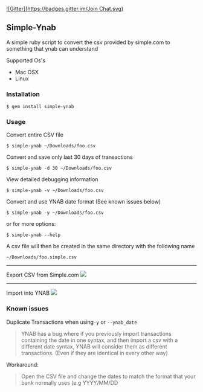 [![Gitter](https://badges.gitter.im/Join Chat.svg)](https://gitter.im/spuder/simple-ynab?utm_source=badge&utm_medium=badge&utm_campaign=pr-badge&utm_content=badge)

## Simple-Ynab

A simple ruby script to convert the csv provided by simple.com to something that ynab can understand

Supported Os's
- Mac OSX
- Linux

### Installation

    $ gem install simple-ynab

### Usage

Convert entire CSV file  

    $ simple-ynab ~/Downloads/foo.csv
    
Convert and save only last 30 days of transactions

    $ simple-ynab -d 30 ~/Downloads/foo.csv
    
View detailed debugging information

    $ simple-ynab -v ~/Downloads/foo.csv
   
Convert and use YNAB date format (See known issues below)

    $ simple-ynab -y ~/Downloads/foo.csv

or for more options:

    $ simple-ynab --help

A csv file will then be created in the same directory with the following name

    ~/Downloads/foo.simple.csv


----
Export CSV from Simple.com
![](http://cl.ly/image/1d0N2n2q2g1o/download/Screenshot%202014-11-11%2009.27.39.png)

----
Import into YNAB
![](http://cl.ly/image/1U2J1n413K18/Screenshot%202014-11-11%2012.06.40.png)


### Known issues

Duplicate Transactions when using`-y` or `--ynab_date`

> YNAB has a bug where if you previously import transactions containing the date in one syntax, and then import a csv with a different date syntax, YNAB will consider them as different transactions. (Even if they are identical in every other way)

Workaround:

> Open the CSV file and change the dates to match the format that your bank normally uses (e.g YYYY/MM/DD